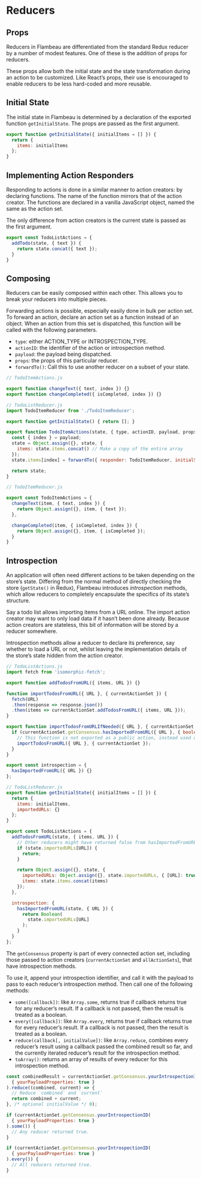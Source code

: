 # Reducers

## Props

Reducers in Flambeau are differentiated from the standard Redux reducer by a
number of modest features. One of these is the addition of props for reducers.

These props allow both the initial state and the state transformation during an
action to be customized. Like React’s props, their use is encouraged to enable
reducers to be less hard-coded and more reusable.

## Initial State

The initial state in Flambeau is determined by a declaration of the exported
function `getInitialState`. The props are passed as the first argument.

```javascript
export function getInitialState({ initialItems = [] }) {
  return {
    items: initialItems
  };
}
```

## Implementing Action Responders

Responding to actions is done in a similar manner to action creators: by
declaring functions. The name of the function mirrors that of the action
creator. The functions are declared in a vanilla JavaScript object, named the
same as the action set.

The only difference from action creators is the current state is passed as the
first argument.

```javascript
export const TodoListActions = {
  addTodo(state, { text }) {
    return state.concat({ text });
  }
}
```

## Composing

Reducers can be easily composed within each other. This allows you to break your
reducers into multiple pieces.

Forwarding actions is possible, especially easily done in bulk per action set.
To forward an action, declare an action set as a function instead of an object.
When an action from this set is dispatched, this function will be called with
the following parameters.
- `type`: either ACTION_TYPE or INTROSPECTION_TYPE.
- `actionID`: the identifier of the action or introspection method.
- `payload`: the payload being dispatched.
- `props`: the props of this particular reducer.
- `forwardTo()`: Call this to use another reducer on a subset of your state.

```javascript
// TodoItemActions.js

export function changeText({ text, index }) {}
export function changeCompleted({ isCompleted, index }) {}
```

```javascript
// TodoListReducer.js
import TodoItemReducer from './TodoItemReducer';

export function getInitialState() { return []; }

export function TodoItemActions(state, { type, actionID, payload, props, forwardTo }) {
  const { index } = payload;
  state = Object.assign({}, state, {
    items: state.items.concat() // Make a copy of the entire array
  });
  state.items[index] = forwardTo({ responder: TodoItemReducer, initialState: state.items[index] });

  return state;
}
```

```javascript
// TodoItemReducer.js

export const TodoItemActions = {
  changeText(item, { text, index }) {
    return Object.assign({}, item, { text });
  },

  changeCompleted(item, { isCompleted, index }) {
    return Object.assign({}, item, { isCompleted });
  }
}
```

## Introspection

An application will often need different actions to be taken depending on the
store’s state. Differing from the normal method of directly checking the store
(`getState()` in Redux), Flambeau introduces *introspection* methods, which
allow reducers to completely encapsulate the specifics of its state’s structure.

Say a todo list allows importing items from a URL online. The import action
creator may want to only load data if it hasn’t been done already. Because
action creators are stateless, this bit of information will be stored by a
reducer somewhere.

Introspection methods allow a reducer to declare its preference, say whether to
load a URL or not, whilst leaving the implementation details of the store’s
state hidden from the action creator.

```javascript
// TodoListActions.js
import fetch from 'isomorphic-fetch';

export function addTodosFromURL({ items, URL }) {}

function importTodosFromURL({ URL }, { currentActionSet }) {
  fetch(URL)
  .then(response => response.json())
  .then(items => currentActionSet.addTodosFromURL({ items, URL }));
}

export function importTodosFromURLIfNeeded({ URL }, { currentActionSet }) {
  if (currentActionSet.getConsensus.hasImportedFromURL({ URL }, { booleanOr: true })) {
    // This function is not exported as a public action, instead used directly.
    importTodosFromURL({ URL }, { currentActionSet });
  }
}

export const introspection = {
  hasImportedFromURL({ URL }) {}
};
```

```javascript
// TodoListReducer.js
export function getInitialState({ initialItems = [] }) {
  return {
    items: initialItems,
    importedURLs: {}
  };
}

export const TodoListActions = {
  addTodosFromURL(state, { items, URL }) {
    // Other reducers might have returned false from hasImportedFromURL()
    if (state.importedURLs[URL]) {
      return;
    }

    return Object.assign({}, state, {
      importedURLs: Object.assign({}, state.importedURLs, { [URL]: true }),
      items: state.items.concat(items)
    });
  },

  introspection: {
    hasImportedFromURL(state, { URL }) {
      return Boolean(
        state.importedURLs[URL]
      );
    }
  }
};
```

The `getConsensus` property is part of every connected action set, including
those passed to action creators (`currentActionSet` and `allActionSets`), that
have introspection methods.

To use it, append your introspection identifier, and call it with the payload to
pass to each reducer’s introspection method. Then call one of the following
methods:

- `some([callback])`: like `Array.some`, returns true if callback returns true for any reducer’s
result.
If a callback is not passed, then the result is treated as a boolean.
- `every([callback])`: like `Array.every`, returns true if callback returns true for every reducer’s
result.
If a callback is not passed, then the result is treated as a boolean.
- `reduce(callback[, initialValue])`: like `Array.reduce`, combines every
reducer’s result using a callback passed the combined result so far, and the
currently iterated reducer’s result for the introspection method.
- `toArray()`: returns an array of results of every reducer for this
introspection method.

```javascript
const combinedResult = currentActionSet.getConsensus.yourIntrospectionID(
  { yourPayloadProperties: true }
).reduce((combined, current) => {
  // Reduce `combined` and `current`
  return combined + current;
}, /* optional initialValue */ 0);
```

```javascript
if (currentActionSet.getConsensus.yourIntrospectionID(
  { yourPayloadProperties: true }
).some()) {
  // Any reducer returned true.
}
```

```javascript
if (currentActionSet.getConsensus.yourIntrospectionID(
  { yourPayloadProperties: true }
).every()) {
  // All reducers returned true.
}
```
